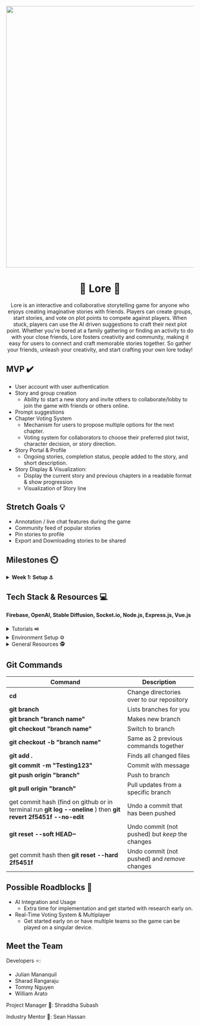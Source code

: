 <p align="center">
<img src='https://media4.giphy.com/media/l1Et9S6qY578FIJ3y/giphy.gif?cid=6c09b9521wzu6ur5dmne16p3xjuwkj7k7ooaccohkyue8nue&ep=v1_internal_gif_by_id&rid=giphy.gif&ct=g' width='700'>
</p>

# <h1 align="center">📖 Lore 📖</h1>

<p align="center">
 Lore is an interactive and collaborative storytelling game for anyone who enjoys creating imaginative stories with friends. Players can create groups, start stories, and vote on plot points to compete against players. When stuck, players can use the AI driven suggestions to craft their next plot point. Whether you're bored at a family gathering or finding an activity to do with your close friends, Lore fosters creativity and community, making it easy for users to connect and craft memorable stories together. So gather your friends, unleash your creativity, and start crafting your own lore today!
</p>

## MVP ✔️


* User account with user authentication
* Story and group creation
  * Ability to start a new story and invite others to collaborate/lobby to join the game with friends or others online.
* Prompt suggestions
* Chapter Voting System
  * Mechanism for users to propose multiple options for the next chapter.
  * Voting system for collaborators to choose their preferred plot twist, character decision, or story direction.
* Story Portal & Profile
  * Ongoing stories, completion status, people added to the story, and short description.
* Story Display & Visualization:
  * Display the current story and previous chapters in a readable format & show progression
  * Visualization of Story line

  



## Stretch Goals 💡

* Annotation / live chat features during the game
* Community feed of popular stories
* Pin stories to profile
* Export and Downloading stories to be shared




## Milestones ⏲️

<details closed>
  <summary>  <strong> Week 1: Setup ⚓ </strong> </summary>
  <br>
- General:
  - Assign roles and get to know each other!
  - Discuss overall project scope, tech stack/options (if interested in AWS or using React Native instead)
  - Schedule meetings for weekly meetings
  - Start Low fidelity with everyone to get a vision of the app
- Frontend:
  - Start working on Figma and be ready to show progress dev night
  - Explore tech stack and set up
- Backend:
  - Explore tech stack and set up
</details>





## Tech Stack & Resources 💻
#### Firebase, OpenAI, Stable Diffusion, Socket.io, Node.js, Express.js, Vue.js


<details>
**<summary>Tutorials ⏯️</summary>**

- [Vue.js Tutorial](https://youtu.be/1GNsWa_EZdw?si=NU2GSCARyILMMz5V)
- [Intro to Express & Node](https://youtu.be/jivyItmsu18?si=YbLWhSxKg1C44Qht)
- [Getting Started with OpenAI API](https://www.youtube.com/watch?v=Zb5Nylziu6E)
- [Firebase](https://www.youtube.com/watch?v=fgdpvwEWJ9M)
- [Firebase Auth & Vue.js](https://www.youtube.com/watch?v=XtbYBoKb2zY)
- [Express Chat App + Socket IO Tutorial](https://www.youtube.com/watch?v=ypqs_u9GbpQ)
- [Hugging Face Stable Diffusion](https://www.youtube.com/watch?v=kOBxiZpzYe0)

</details>

<details>
**<summary>Environment Setup ⚙️</summary>**
 
 - Frontend Set Up
   - [Vue](https://vuejs.org/guide/quick-start)
   - [Socket.IO](https://socket.io/docs/v4/client-installation/)
   - [Firebase Auth in Vue](https://www.freecodecamp.org/news/how-to-add-authentication-to-a-vue-app-using-firebase/)
   - [Git](https://git-scm.com/downloads)
   - [NPM](https://www.geeksforgeeks.org/how-to-download-and-install-node-js-and-npm/)
   - [VS Code](https://code.visualstudio.com/docs/introvideos/versioncontrol)
  
  
 - Backend Set Up
   - [Node + Express](https://daily.dev/blog/setup-nodejs-express-project-a-beginners-guide)
   - [Socket.IO](https://socket.io/docs/v4/server-installation/)
   - [Firebase](https://firebase.google.com/docs/web/setup)
   - [OpenAI](https://platform.openai.com/docs/quickstart)
   - [Git](https://git-scm.com/downloads)
   - [NPM](https://www.geeksforgeeks.org/how-to-download-and-install-node-js-and-npm/)
   - [VS Code](https://code.visualstudio.com/docs/introvideos/versioncontrol)

</details>

<details>
**<summary>General Resources 🕵️ </summary>**
 
 - [Success in ACM Projects](https://docs.google.com/document/d/18Zi3DrKG5e6g5Bojr8iqxIu6VIGl86YBSFlsnJnlM88/edit#heading=h.ky82xv3vtbpi)
  - [API Crash Course w/ timestamps](https://www.youtube.com/watch?v=GZvSYJDk-us)
  - [GitHub Cheat Sheet #1](https://education.github.com/git-cheat-sheet-education.pdf)
  - [GitHub Cheat Sheet #2](https://drive.google.com/file/d/1OddwoSvNJ3dQuEBw3RERieMXmOicif9_/view)

</details>
 
 

## Git Commands

| Command | Description |
| ------ | ------ |
| **cd <director>** | Change directories over to our repository |
| **git branch** | Lists branches for you |
| **git branch "branch name"** | Makes new branch |
| **git checkout "branch name"** | Switch to branch |
| **git checkout -b "branch name"** | Same as 2 previous commands together |
| **git add .**| Finds all changed files |
| **git commit -m "Testing123"** | Commit with message |
| **git push origin "branch"** | Push to branch |
| **git pull origin "branch"** | Pull updates from a specific branch |
| get commit hash (find on github or in terminal run **git log --oneline** ) then **git revert 2f5451f --no-edit**| Undo a commit that has been pushed |
| **git reset --soft HEAD~** | Undo commit (not pushed) but *keep* the changes |
| get commit hash then **git reset --hard 2f5451f** | Undo commit (not pushed) and *remove*  changes |


## Possible Roadblocks 🧠
- AI Integration and Usage
    - Extra time for implementation and get started with research early on.
- Real-Time Voting System & Multiplayer
    - Get started early on or have multiple teams so the game can be played on a singular device.


  
## Meet the Team

Developers ⭐: 
* Julian Mananquil
* Sharad Rangaraju
* Tommy Nguyen
* William Arato
      
Project Manager 🌠: Shraddha Subash

Industry Mentor 🌠: Sean Hassan

